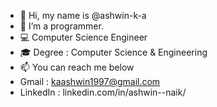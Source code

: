 - 👋 Hi, my name is @ashwin-k-a
- 👀 I’m a programmer.
- 💻 Computer Science Engineer
- 🎓 Degree : Computer Science & Engineering
- 📫 You can reach me below
- Gmail : kaashwin1997@gmail.com
- LinkedIn : linkedin.com/in/ashwin--naik/

